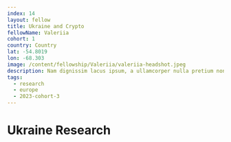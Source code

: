 ```yaml
---
index: 14
layout: fellow
title: Ukraine and Crypto
fellowName: Valeriia
cohort: 1
country: Country
lat: -54.8019
lon: -68.303
image: /content/fellowship/Valeriia/valeriia-headshot.jpeg
description: Nam dignissim lacus ipsum, a ullamcorper nulla pretium non. Aliquam sed enim faucibus, pulvinar felis at, vulputate augue.
tags:
  - research
  - europe
  - 2023-cohort-3
---
```

# Ukraine Research
